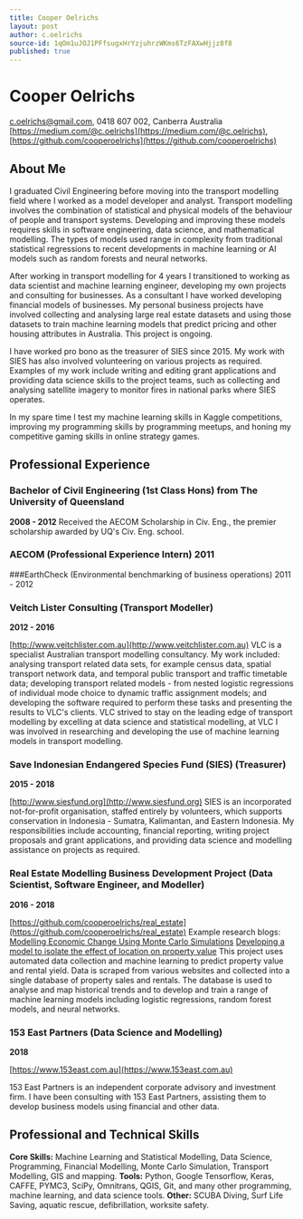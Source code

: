 ```yaml
---
title: Cooper Oelrichs
layout: post
author: c.oelrichs
source-id: 1qOm1uJOJ1PFfsugxHrYzjuhrzWKms6TzFAXwHjjz8f8
published: true
---
```

# Cooper Oelrichs
c.oelrichs@gmail.com, 0418 607 002, Canberra Australia
[https://medium.com/@c.oelrichs](https://medium.com/@c.oelrichs), [https://github.com/cooperoelrichs](https://github.com/cooperoelrichs)

## About Me
I graduated Civil Engineering before moving into the transport modelling field where I worked as a model developer and analyst. Transport modelling involves the combination of statistical and physical models of the behaviour of people and transport systems. Developing and improving these models requires skills in software engineering, data science, and mathematical modelling. The types of models used range in complexity from traditional statistical regressions to recent developments in machine learning or AI models such as random forests and neural networks.

After working in transport modelling for 4 years I transitioned to working as data scientist and machine learning engineer, developing my own projects and consulting for businesses. As a consultant I have worked developing financial models of businesses. My personal business projects have involved collecting and analysing large real estate datasets and using those datasets to train machine learning models that predict pricing and other housing attributes in Australia. This project is ongoing.

I have worked pro bono as the treasurer of SIES since 2015. My work with SIES has also involved volunteering on various projects as required. Examples of my work include writing and editing grant applications and providing data science skills to the project teams, such as collecting and analysing satellite imagery to monitor fires in national parks where SIES operates.

In my spare time I test my machine learning skills in Kaggle competitions, improving my programming skills by programming meetups, and honing my competitive gaming skills in online strategy games.

## Professional Experience

### Bachelor of Civil Engineering (1st Class Hons) from The University of Queensland
**2008 - 2012**
Received the AECOM Scholarship in Civ. Eng., the premier scholarship awarded by UQ's Civ. Eng. school.

### AECOM (Professional Experience Intern) 2011
###EarthCheck (Environmental benchmarking of business operations) 2011 - 2012

### Veitch Lister Consulting (Transport Modeller)
**2012 - 2016**

[http://www.veitchlister.com.au](http://www.veitchlister.com.au)
VLC is a specialist Australian transport modelling consultancy.
My work included: analysing transport related data sets, for example census data, spatial transport network data, and temporal public transport and traffic timetable data; developing transport related models - from nested logistic regressions of individual mode choice to dynamic traffic assignment models; and developing the software required to perform these tasks and presenting the results to VLC's clients. VLC strived to stay on the leading edge of transport modelling by excelling at data science and statistical modelling, at VLC I was involved in researching and developing the use of machine learning models in transport modelling.

### Save Indonesian Endangered Species Fund (SIES) (Treasurer)
**2015 - 2018**

[http://www.siesfund.org](http://www.siesfund.org)
SIES is an incorporated not-for-profit organisation, staffed entirely by volunteers, which supports conservation in Indonesia - Sumatra, Kalimantan, and Eastern Indonesia. My responsibilities include accounting, financial reporting, writing project proposals and grant applications, and providing data science and modelling assistance on projects as required.

### Real Estate Modelling Business Development Project (Data Scientist, Software Engineer, and Modeller)
**2016 - 2018**

[https://github.com/cooperoelrichs/real_estate](https://github.com/cooperoelrichs/real_estate)
Example research blogs:
[Modelling Economic Change Using Monte Carlo Simulations](https://medium.com/@c.oelrichs/modelling-economic-change-using-monte-carlo-simulations-1e3b931f0b7c)
[Developing a model to isolate the effect of location on property value](https://medium.com/@c.oelrichs/developing-a-model-to-isolate-the-effect-of-location-on-property-value-79f6ff345980)
This project uses automated data collection and machine learning to predict property value and rental yield. Data is scraped from various websites and collected into a single database of property sales and rentals. The database is used to analyse and map historical trends and to develop and train a range of machine learning models including logistic regressions, random forest models, and neural networks.

### 153 East Partners (Data Science and Modelling)
**2018**

[https://www.153east.com.au](https://www.153east.com.au)

153 East Partners is an independent corporate advisory and investment firm. I have been consulting with 153 East Partners, assisting them to develop business models using financial and other data.

## Professional and Technical Skills
**Core Skills:** Machine Learning and Statistical Modelling, Data Science, Programming, Financial Modelling, Monte Carlo Simulation, Transport Modelling, GIS and mapping.
**Tools:** Python, Google Tensorflow, Keras, CAFFE, PYMC3, SciPy, Omnitrans, QGIS, Git, and many other programming, machine learning, and data science tools.
**Other:** SCUBA Diving, Surf Life Saving, aquatic rescue, defibrillation, worksite safety.
